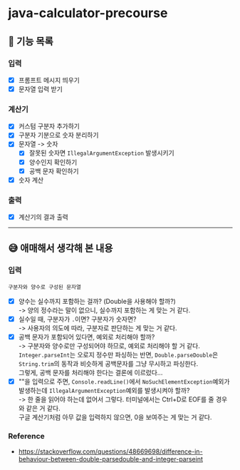 # java-calculator-precourse

## 🌈 기능 목록
### 입력
- [x] 프롬프트 메시지 띄우기
- [x] 문자열 입력 받기

### 계산기
- [x] 커스텀 구분자 추가하기
- [x] 구분자 기분으로 숫자 분리하기
- [x] 문자열 -> 숫자
  - [x] 잘못된 숫자면 `IllegalArgumentException` 발생시키기
  - [x] 양수인지 확인하기
  - [x] 공백 문자 확인하기
- [x] 숫자 계산

### 출력
- [x] 계산기의 결과 출력

---

## 😅 애매해서 생각해 본 내용
### 입력
`구분자와 양수로 구성된 문자열`
- [x] 양수는 실수까지 포함하는 걸까? (Double을 사용해야 할까?)<br>
  -> 양의 정수라는 말이 없으니, 실수까지 포함하는 게 맞는 거 같다.
- [x] 실수일 때, 구분자가 `.`이면? 구분자가 숫자면?<br>
  -> 사용자의 의도에 따라, 구분자로 판단하는 게 맞는 거 같다.<br>
- [x] 공백 문자가 포함되어 있다면, 예외로 처리해야 할까?<br>
  -> 구분자와 양수로만 구성되어야 하므로, 예외로 처리해야 할 거 같다.<br>
      `Integer.parseInt`는 오로지 정수만 파싱하는 반면, `Double.parseDouble`은 `String.trim`의 동작과 비슷하게 공백문자를 그냥 무시하고 파싱한다.<br>
      그렇게, 공백 문자를 처리해야 한다는 결론에 이르렀다...
- [x] ""을 입력으로 주면, `Console.readLine()`에서 `NoSuchElementException`예외가 발생하는데 `IllegalArgumentException`예외를 발생시켜야 할까?<br>
  -> 한 줄을 읽어야 하는데 없어서 그렇다. 터미널에서는 Ctrl+D로 EOF를 줄 경우와 같은 거 같다.<br>
      구글 계산기처럼 아무 값을 입력하지 않으면, 0을 보여주는 게 맞는 거 같다.<br>

### Reference
- https://stackoverflow.com/questions/48669698/difference-in-behaviour-between-double-parsedouble-and-integer-parseint
